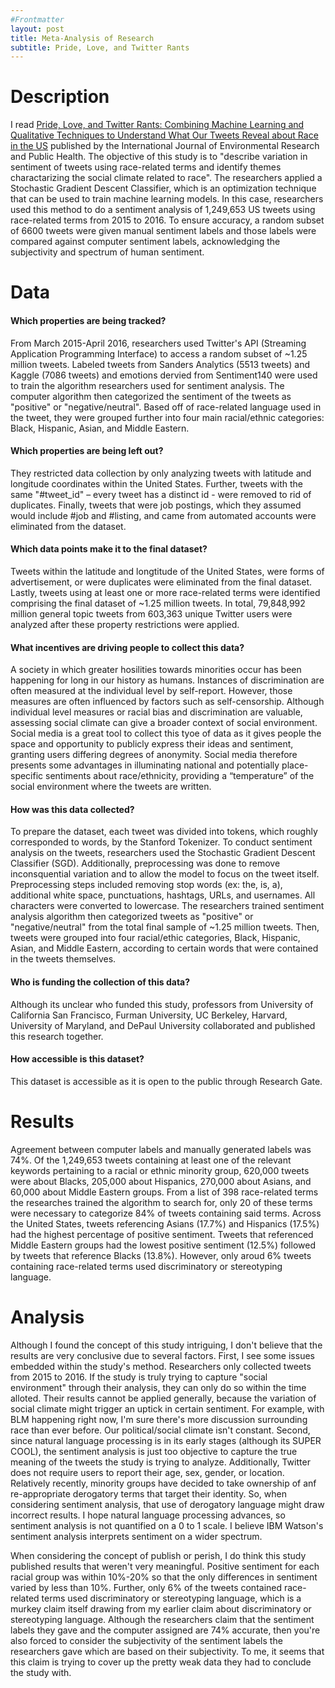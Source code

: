 ```yaml
---
#Frontmatter
layout: post
title: Meta-Analysis of Research
subtitle: Pride, Love, and Twitter Rants 
---
```


# Description 
I read [Pride, Love, and Twitter Rants: Combining Machine Learning and Qualitative Techniques to Understand What Our Tweets Reveal about Race in the US](https://www.researchgate.net/publication/333231572_Pride_Love_and_Twitter_Rants_Combining_Machine_Learning_and_Qualitative_Techniques_to_Understand_What_Our_Tweets_Reveal_about_Race_in_the_US) published by the International Journal of Environmental Research and Public Health.  The objective of this study is to "describe variation in sentiment of tweets using race-related terms and identify themes charactarizing the social climate related to race". The researchers applied a Stochastic Gradient Descent Classifier, which is an optimization technique that can be used to train machine learning models. In this case, researchers used this method to do a sentiment analysis of 1,249,653 US tweets using race-related terms from 2015 to 2016. To ensure accuracy, a random subset of 6600 tweets were given manual sentiment labels and those labels were compared against computer sentiment labels, acknowledging the subjectivity and spectrum of human sentiment.

# Data 
#### Which properties are being tracked?
From March 2015-April 2016, researchers used Twitter's API (Streaming Application Programming Interface) to access a random subset of ~1.25 million tweets. Labeled tweets from Sanders Analytics (5513 tweets) and Kaggle (7086 tweets) and emotions dervied from Sentiment140 were used to train the algorithm researchers used for sentiment analysis. The computer algorithm then categorized the sentiment of the tweets as "positive" or "negative/neutral". Based off of race-related language used in the tweet, they were grouped further into four main racial/ethnic categories: Black, Hispanic, Asian, and Middle Eastern. 

#### Which properties are being left out?
They restricted data collection by only analyzing tweets with latitude and longitude coordinates within the United States. Further, tweets with the same "#tweet_id" – every tweet has a distinct id - were removed to rid of duplicates. Finally, tweets that were job postings, which they assumed would include #job and #listing, and came from automated accounts were eliminated from the dataset. 

#### Which data points make it to the final dataset?
Tweets within the latitude and longtitude of the United States, were forms of advertisement, or were duplicates were eliminated from the final dataset. Lastly, tweets using at least one or more race-related terms were identified comprising the final dataset of ~1.25 million tweets. In total, 79,848,992 million general topic tweets from 603,363 unique Twitter users were analyzed after these property restrictions were applied. 

#### What incentives are driving people to collect this data?
A society in which greater hosilities towards minorities occur has been happening for long in our history as humans. Instances of discrimination are often measured at the individual level by self-report. However, those measures are often influenced by factors such as self-censorship. Although individual level measures or racial bias and discrimination are valuable, assessing social climate can give a broader context of social environment. Social media is a great tool to collect this tyoe of data as it gives people the space and opportunity to publicly express their ideas and sentiment, granting users differing degrees of anonymity. Social media therefore presents some advantages in illuminating national and potentially place-specific sentiments about race/ethnicity, providing a “temperature” of the social environment where the tweets are written.

#### How was this data collected?
To prepare the dataset, each tweet was divided into tokens, which roughly corresponded to words, by the Stanford Tokenizer. To conduct sentiment analysis on the tweets, researchers used the Stochastic Gradient Descent Classifier (SGD). Additionally, preprocessing was done to remove inconsquential variation and to allow the model to focus on the tweet itself. Preprocessing steps included removing stop words (ex: the, is, a), additional white space, punctuations, hashtags, URLs, and usernames. All characters were converted to lowercase. The researchers trained sentiment analysis algorithm then categorized tweets as "positive" or "negative/neutral" from the total final sample of ~1.25 million tweets. Then, tweets were grouped into four racial/ethic categories, Black, Hispanic, Asian, and Middle Eastern, according to certain words that were contained in the tweets themselves. 

#### Who is funding the collection of this data?
Although its unclear who funded this study, professors from University of California San Francisco, Furman University, UC Berkeley, Harvard, University of Maryland, and DePaul University collaborated and published this research together. 

#### How accessible is this dataset?
This dataset is accessible as it is open to the public through Research Gate.

# Results 
Agreement between computer labels and manually generated labels was 74%. Of the 1,249,653 tweets containing at least one of the relevant keywords pertaining to a racial or ethnic minority group, 620,000 tweets were about Blacks, 205,000 about Hispanics, 270,000 about Asians, and 60,000 about Middle Eastern groups. From a list of 398 race-related terms the researches trained the algorithm to search for, only 20 of these terms were necessary to categorize 84% of tweets containing said terms. Across the United States, tweets referencing Asians (17.7%) and Hispanics (17.5%) had the highest percentage of positive sentiment. Tweets that referenced Middle Eastern groups had the lowest positive sentiment (12.5%) followed by tweets that reference Blacks (13.8%). However, only aroud 6% tweets containing race-related terms used discriminatory or stereotyping language. 

# Analysis 
Although I found the concept of this study intriguing, I don't believe that the results are very conclusive due to several factors. First, I see some issues embedded within the study's method. Researchers only collected tweets from 2015 to 2016. If the study is truly trying to capture "social environment" through their analysis, they can only do so within the time alloted. Their results cannot be applied generally, because the variation of social climate might trigger an uptick in certain sentiment. For example, with BLM happening right now, I'm sure there's more discussion surrounding race than ever before. Our political/social climate isn't constant. Second, since natural language processing is in its early stages (although its SUPER COOL), the sentiment analysis is just too objective to capture the true meaning of the tweets the study is trying to analyze. Additionally, Twitter does not require users to report their age, sex, gender, or location. Relatively recently, minority groups have decided to take ownership of anf re-appropriate derogatory terms that target their identity. So, when considering sentiment analysis, that use of derogatory language might draw incorrect results. I hope natural language processing advances, so sentiment analysis is not quantified on a 0 to 1 scale. I believe IBM Watson's sentiment analysis interprets sentiment on a wider spectrum. 

When considering the concept of publish or perish, I do think this study published results that weren't very meaningful. Positive sentiment for each racial group was within 10%-20% so that the only differences in sentiment varied by less than 10%. Further, only 6% of the tweets contained race-related terms used discriminatory or stereotyping language, which is a murkey claim itself drawing from my earlier claim about discriminatory or stereotyping language. Although the researchers claim that the sentiment labels they gave and the computer assigned are 74% accurate, then you're also forced to consider the subjectivity of the sentiment labels the researchers gave which are based on their subjectivity. To me, it seems that this claim is trying to cover up the pretty weak data they had to conclude the study with.  
